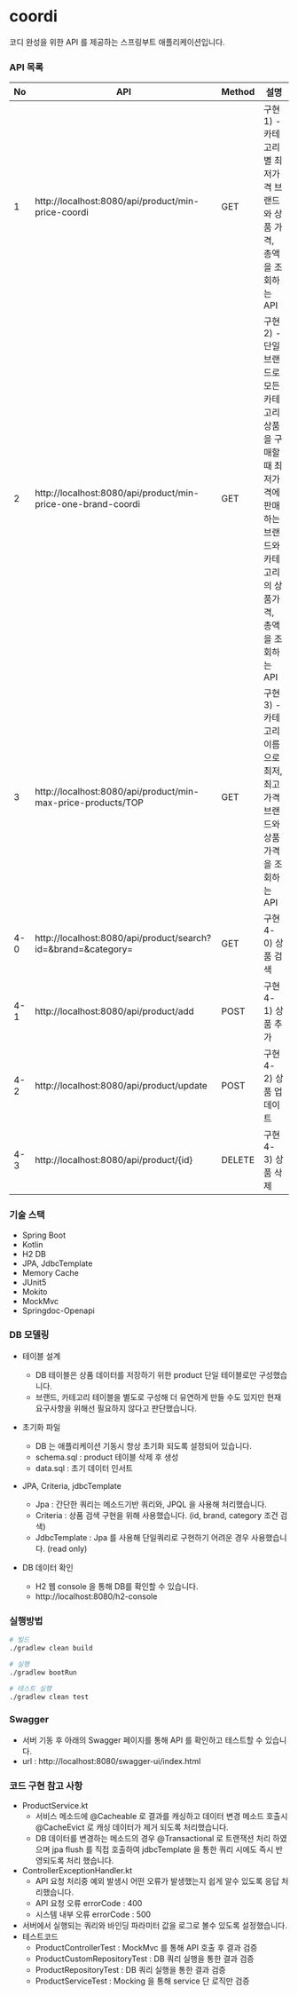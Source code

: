 # coordi

코디 완성을 위한 API 를 제공하는 스프링부트 애플리케이션입니다.

### API 목록

| No  | API                                                           | Method | 설명                                                                         |
|-----|---------------------------------------------------------------|--------|----------------------------------------------------------------------------|
| 1   | http://localhost:8080/api/product/min-price-coordi            | GET    | 구현 1) - 카테고리 별 최저가격 브랜드와 상품 가격, 총액을 조회하는 API                               |
| 2   | http://localhost:8080/api/product/min-price-one-brand-coordi  | GET    | 구현 2) - 단일 브랜드로 모든 카테고리 상품을 구매할 때 최저가격에 판매하는 브랜드와 카테고리의 상품가격, 총액을 조회하는 API |
| 3   | http://localhost:8080/api/product/min-max-price-products/TOP  | GET    | 구현 3) - 카테고리 이름으로 최저, 최고 가격 브랜드와 상품 가격을 조회하는 API                           |
| 4-0 | http://localhost:8080/api/product/search?id=&brand=&category= | GET    | 구현 4-0) 상품 검색                                                              |
| 4-1 | http://localhost:8080/api/product/add                         | POST   | 구현 4-1) 상품 추가                                                              |
| 4-2 | http://localhost:8080/api/product/update                      | POST   | 구현 4-2) 상품 업데이트                                                            |
| 4-3 | http://localhost:8080/api/product/{id}                        | DELETE | 구현 4-3) 상품 삭제                                                              |


### 기술 스택
- Spring Boot 
- Kotlin 
- H2 DB
- JPA, JdbcTemplate
- Memory Cache 
- JUnit5
- Mokito
- MockMvc
- Springdoc-Openapi


### DB 모델링
- 테이블 설계
  - DB 테이블은 상품 데이터를 저장하기 위한 product 단일 테이블로만 구성했습니다.
  - 브랜드, 카테고리 테이블을 별도로 구성해 더 유연하게 만들 수도 있지만 현재 요구사항을 위해선 필요하지 않다고 판단했습니다. 

- 초기화 파일
  - DB 는 애플리케이션 기동시 항상 초기화 되도록 설정되어 있습니다.
  - schema.sql : product 테이블 삭제 후 생성
  - data.sql : 초기 데이터 인서트
  
- JPA, Criteria, jdbcTemplate
  - Jpa : 간단한 쿼리는 메소드기반 쿼리와, JPQL 을 사용해 처리했습니다.
  - Criteria : 상품 검색 구현을 위해 사용했습니다. (id, brand, category 조건 검색)
  - JdbcTemplate : Jpa 를 사용해 단일쿼리로 구현하기 어려운 경우 사용했습니다. (read only)

- DB 데이터 확인
  - H2 웹 console 을 통해 DB를 확인할 수 있습니다.
  - http://localhost:8080/h2-console


### 실행방법
```bash
# 빌드 
./gradlew clean build

# 실행 
./gradlew bootRun

# 테스트 실행 
./gradlew clean test
```


### Swagger 
- 서버 기동 후 아래의 Swagger 페이지를 통해 API 를 확인하고 테스트할 수 있습니다. 
- url : http://localhost:8080/swagger-ui/index.html


### 코드 구현 참고 사항 
- ProductService.kt
  - 서비스 메소드에 @Cacheable 로 결과를 캐싱하고 데이터 변경 메소드 호출시 @CacheEvict 로 캐싱 데이터가 제거 되도록 처리했습니다.
  - DB 데이터를 변경하는 메소드의 경우 @Transactional 로 트랜잭션 처리 하였으며 jpa flush 를 직접 호출하여 jdbcTemplate 을 통한 쿼리 시에도 즉시 반영되도록 처리 했습니다. 
- ControllerExceptionHandler.kt 
  - API 요청 처리중 예외 발생시 어떤 오류가 발생했는지 쉽게 알수 있도록 응답 처리했습니다.
  - API 요청 오류 errorCode : 400
  - 시스템 내부 오류 errorCode : 500
- 서버에서 실행되는 쿼리와 바인딩 파라미터 값을 로그로 볼수 있도록 설정했습니다.
- 테스트코드
  - ProductControllerTest : MockMvc 를 통해 API 호출 후 결과 검증 
  - ProductCustomRepositoryTest : DB 쿼리 실행을 통한 결과 검증 
  - ProductRepositoryTest  : DB 쿼리 실행을 통한 결과 검증
  - ProductServiceTest : Mocking 을 통해 service 단 로직만 검증

 